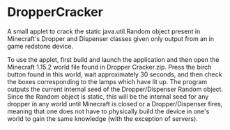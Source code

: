 # DropperCracker
A small applet to crack the static java.util.Random object present in Minecraft's Dropper and Dispenser classes given only output from an in game redstone device.

To use the applet, first build and launch the application and then open the Minecraft 1.15.2 world file found in Dropper Cracker.zip. Press the birch button found in this world, wait approximately 30 seconds, and then check the boxes corresponding to the lamps which have lit up. The program outputs the current internal seed of the Dropper/Dispenser Random object. Since the Random object is static, this will be the internal seed for any dropper in any world until Minecraft is closed or a Dropper/Dispenser fires, meaning that one does not have to physically build the device in one's world to gain the same knowledge (with the exception of servers).
